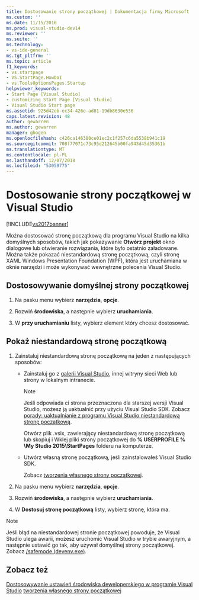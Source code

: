 ```yaml
---
title: Dostosowanie strony początkowej | Dokumentacja firmy Microsoft
ms.custom: ''
ms.date: 11/15/2016
ms.prod: visual-studio-dev14
ms.reviewer: ''
ms.suite: ''
ms.technology:
- vs-ide-general
ms.tgt_pltfrm: ''
ms.topic: article
f1_keywords:
- vs.startpage
- VS.StartPage.HowDoI
- vs.ToolsOptionsPages.Startup
helpviewer_keywords:
- Start Page [Visual Studio]
- customizing Start Page [Visual Studio]
- Visual Studio Start page
ms.assetid: 925d42eb-ec34-426e-ad81-19db8630e536
caps.latest.revision: 48
author: gewarren
ms.author: gewarren
manager: ghogen
ms.openlocfilehash: c426ca146380ce01ec2c1f257c6da5538b941c19
ms.sourcegitcommit: 708f77071c73c95d212645b00fa943d45d35361b
ms.translationtype: MT
ms.contentlocale: pl-PL
ms.lasthandoff: 12/07/2018
ms.locfileid: "53059775"
---
```

# <a name="customizing-the-start-page-for-visual-studio"></a>Dostosowanie strony początkowej w Visual Studio
[!INCLUDE[vs2017banner](../includes/vs2017banner.md)]

Można dostosować stronę początkową dla programu Visual Studio na kilka domyślnych sposobów, takich jak pokazywanie **Otwórz projekt** okno dialogowe lub otwieranie rozwiązania, które było ostatnio załadowane. Można także pokazać niestandardową stronę początkową, czyli stronę XAML Windows Presentation Foundation (WPF), która jest uruchamiana w oknie narzędzi i może wykonywać wewnętrzne polecenia Visual Studio.

## <a name="customizing-the-default-start-page"></a>Dostosowywanie domyślnej strony początkowej

1.  Na pasku menu wybierz **narzędzia**, **opcje**.

2.  Rozwiń **środowiska**, a następnie wybierz **uruchamiania**.

3.  W **przy uruchamianiu** listy, wybierz element który chcesz dostosować.

## <a name="show-a-custom-start-page"></a>Pokaż niestandardową stronę początkową

1.  Zainstaluj niestandardową stronę początkową na jeden z następujących sposobów:

    -   Zainstaluj go z [galerii Visual Studio](http://visualstudiogallery.msdn.microsoft.com/site/search?f%5B0%5D.Type=SearchText&f%5B0%5D.Value=start%20page), innej witryny sieci Web lub strony w lokalnym intranecie.

        > [!NOTE]
        >  Jeśli odpowiada ci strona przeznaczona dla starszej wersji Visual Studio, możesz ją uaktualnić przy użyciu Visual Studio SDK. Zobacz [porady: uaktualnianie z programu Visual Studio niestandardową stronę początkową](../misc/how-to-upgrade-a-visual-studio-custom-start-page.md).

         Otwórz plik .vsix, zawierający niestandardową stronę początkową lub skopiuj i Wklej pliki strony początkowej do **% USERPROFILE % \My Studio 2015\StartPages** folderu na komputerze.

    -   Utwórz własną stronę początkową, jeśli zainstalowałeś Visual Studio SDK.

         Zobacz [tworzenia własnego strony początkowej](../misc/creating-your-own-start-page.md).

2.  Na pasku menu wybierz **narzędzia**, **opcje**.

3.  Rozwiń **środowiska**, a następnie wybierz **uruchamiania**.

4.  W **Dostosuj stronę początkową** listy, wybierz stronę, która ma.

> [!NOTE]
>  Jeśli błąd na niestandardowej stronie początkowej powoduje, że Visual Studio ulega awarii, możesz uruchomić Visual Studio w trybie awaryjnym, a następnie ustawić go tak, aby używał domyślnej strony początkowej. Zobacz [/safemode (devenv.exe)](../ide/reference/safemode-devenv-exe.md).

## <a name="see-also"></a>Zobacz też
 [Dostosowywanie ustawień środowiska deweloperskiego w programie Visual Studio](http://msdn.microsoft.com/en-us/22c4debb-4e31-47a8-8f19-16f328d7dcd3) [tworzenia własnego strony początkowej](../misc/creating-your-own-start-page.md)
